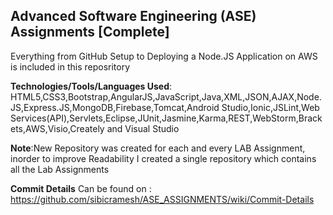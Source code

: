 ## Advanced Software Engineering (ASE) Assignments [Complete]

Everything from GitHub Setup to Deploying a Node.JS Application on AWS is included in this reposritory

**Technologies/Tools/Languages Used**: HTML5,CSS3,Bootstrap,AngularJS,JavaScript,Java,XML,JSON,AJAX,Node.JS,Express.JS,MongoDB,Firebase,Tomcat,Android Studio,Ionic,JSLint,Web Services(API),Servlets,Eclipse,JUnit,Jasmine,Karma,REST,WebStorm,Brackets,AWS,Visio,Creately and Visual Studio

**Note**:New Repository was created for each and every LAB Assignment, inorder to improve Readability I created a single repository which contains all the Lab Assignments

**Commit Details** Can be found on : https://github.com/sibicramesh/ASE_ASSIGNMENTS/wiki/Commit-Details
